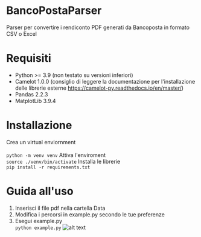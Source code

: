 # BancoPostaParser
Parser per convertire i rendiconto PDF generati da Bancoposta in formato CSV o Excel

# Requisiti
- Python >= 3.9 (non testato su versioni inferiori)
- Camelot 1.0.0 (consiglio di leggere la documentazione per l'installazione delle librerie esterne https://camelot-py.readthedocs.io/en/master/)
- Pandas 2.2.3
- MatplotLib 3.9.4
# Installazione
Crea un virtual enviornment<br />  
`python -m venv venv`
Attiva l'enviroment<br /> 
`source ./venv/bin/activate`
Installa le librerie<br /> 
`pip install -r requirements.txt`
# Guida all'uso
1) Inserisci il file pdf nella cartella Data
2) Modifica i percorsi in example.py secondo le tue preferenze
3) Esegui example.py<br /> 
`python example.py`
![alt text]([http://url/to/img.png](https://github.com/GRicciardi00/BancoPostaParser/blob/main/Data/preview.jpg))
